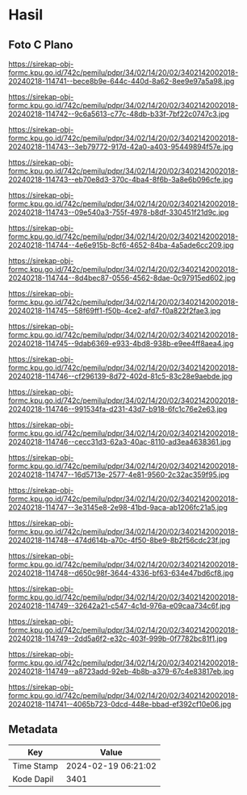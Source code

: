 # Hasil

## Foto C Plano

https://sirekap-obj-formc.kpu.go.id/742c/pemilu/pdpr/34/02/14/20/02/3402142002018-20240218-114741--bece8b9e-644c-440d-8a62-8ee9e97a5a98.jpg

https://sirekap-obj-formc.kpu.go.id/742c/pemilu/pdpr/34/02/14/20/02/3402142002018-20240218-114742--9c6a5613-c77c-48db-b33f-7bf22c0747c3.jpg

https://sirekap-obj-formc.kpu.go.id/742c/pemilu/pdpr/34/02/14/20/02/3402142002018-20240218-114743--3eb79772-917d-42a0-a403-95449894f57e.jpg

https://sirekap-obj-formc.kpu.go.id/742c/pemilu/pdpr/34/02/14/20/02/3402142002018-20240218-114743--eb70e8d3-370c-4ba4-8f6b-3a8e6b096cfe.jpg

https://sirekap-obj-formc.kpu.go.id/742c/pemilu/pdpr/34/02/14/20/02/3402142002018-20240218-114743--09e540a3-755f-4978-b8df-330451f21d9c.jpg

https://sirekap-obj-formc.kpu.go.id/742c/pemilu/pdpr/34/02/14/20/02/3402142002018-20240218-114744--4e6e915b-8cf6-4652-84ba-4a5ade6cc209.jpg

https://sirekap-obj-formc.kpu.go.id/742c/pemilu/pdpr/34/02/14/20/02/3402142002018-20240218-114744--8d4bec87-0556-4562-8dae-0c97915ed602.jpg

https://sirekap-obj-formc.kpu.go.id/742c/pemilu/pdpr/34/02/14/20/02/3402142002018-20240218-114745--58f69ff1-f50b-4ce2-afd7-f0a822f2fae3.jpg

https://sirekap-obj-formc.kpu.go.id/742c/pemilu/pdpr/34/02/14/20/02/3402142002018-20240218-114745--9dab6369-e933-4bd8-938b-e9ee4ff8aea4.jpg

https://sirekap-obj-formc.kpu.go.id/742c/pemilu/pdpr/34/02/14/20/02/3402142002018-20240218-114746--cf296139-8d72-402d-81c5-83c28e9aebde.jpg

https://sirekap-obj-formc.kpu.go.id/742c/pemilu/pdpr/34/02/14/20/02/3402142002018-20240218-114746--991534fa-d231-43d7-b918-6fc1c76e2e63.jpg

https://sirekap-obj-formc.kpu.go.id/742c/pemilu/pdpr/34/02/14/20/02/3402142002018-20240218-114746--cecc31d3-62a3-40ac-8110-ad3ea4638361.jpg

https://sirekap-obj-formc.kpu.go.id/742c/pemilu/pdpr/34/02/14/20/02/3402142002018-20240218-114747--16d5713e-2577-4e81-9560-2c32ac359f95.jpg

https://sirekap-obj-formc.kpu.go.id/742c/pemilu/pdpr/34/02/14/20/02/3402142002018-20240218-114747--3e3145e8-2e98-41bd-9aca-ab1206fc21a5.jpg

https://sirekap-obj-formc.kpu.go.id/742c/pemilu/pdpr/34/02/14/20/02/3402142002018-20240218-114748--474d614b-a70c-4f50-8be9-8b2f56cdc23f.jpg

https://sirekap-obj-formc.kpu.go.id/742c/pemilu/pdpr/34/02/14/20/02/3402142002018-20240218-114748--d650c98f-3644-4336-bf63-634e47bd6cf8.jpg

https://sirekap-obj-formc.kpu.go.id/742c/pemilu/pdpr/34/02/14/20/02/3402142002018-20240218-114749--32642a21-c547-4c1d-976a-e09caa734c6f.jpg

https://sirekap-obj-formc.kpu.go.id/742c/pemilu/pdpr/34/02/14/20/02/3402142002018-20240218-114749--2dd5a6f2-e32c-403f-999b-0f7782bc81f1.jpg

https://sirekap-obj-formc.kpu.go.id/742c/pemilu/pdpr/34/02/14/20/02/3402142002018-20240218-114749--a8723add-92eb-4b8b-a379-67c4e83817eb.jpg

https://sirekap-obj-formc.kpu.go.id/742c/pemilu/pdpr/34/02/14/20/02/3402142002018-20240218-114741--4065b723-0dcd-448e-bbad-ef392cf10e06.jpg


## Metadata

| Key        | Value               |
| ---------- | ------------------- |
| Time Stamp | 2024-02-19 06:21:02 |
| Kode Dapil | 3401                |



